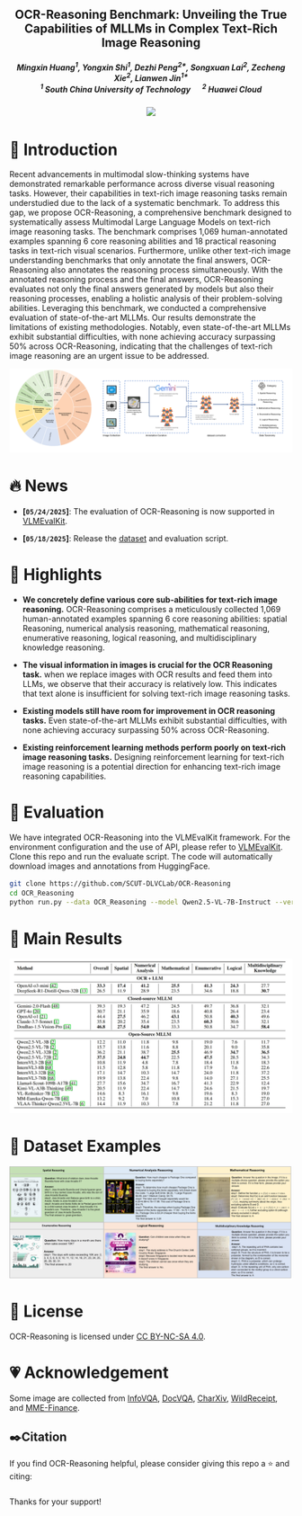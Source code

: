 <p align="center">

  <h2 align="center"><strong>OCR-Reasoning Benchmark: Unveiling the True Capabilities of MLLMs in Complex Text-Rich Image Reasoning</strong></h2>

<div align="center">
<h5>
<em>Mingxin Huang<sup>1</sup>, Yongxin Shi<sup>1</sup>, Dezhi Peng<sup>2*</sup>, Songxuan Lai<sup>2</sup>, Zecheng Xie<sup>2</sup>, Lianwen Jin<sup>1*</sup></em>
<br><sup>1</sup> South China University of Technology   &emsp; <sup>2</sup> Huawei Cloud</br>
</h5>
</div>

<h5 align="center">
<a href="https://huggingface.co/datasets/mx262/OCR-Reasoning"><img src="https://img.shields.io/badge/%20HuggingFace-OCRReasoning-FFD43B.svg?logo=huggingface"></a>
</h5>


# 👋 Introduction

Recent advancements in multimodal slow-thinking systems have demonstrated remarkable performance across diverse visual reasoning tasks. However, their capabilities in text-rich image reasoning tasks remain understudied due to the lack of a systematic benchmark. To address this gap, we propose OCR-Reasoning, a comprehensive benchmark designed to systematically assess Multimodal Large Language Models on text-rich image reasoning tasks. The benchmark comprises 1,069 human-annotated examples spanning 6 core reasoning abilities and 18 practical reasoning tasks in text-rich visual scenarios. Furthermore, unlike other text-rich image understanding benchmarks that only annotate the final answers, OCR-Reasoning also annotates the reasoning process simultaneously. With the annotated reasoning process and the final answers, OCR-Reasoning evaluates not only the final answers generated by models but also their reasoning processes, enabling a holistic analysis of their problem-solving abilities. Leveraging this benchmark, we conducted a comprehensive evaluation of state-of-the-art MLLMs. Our results demonstrate the limitations of existing methodologies. Notably, even state-of-the-art MLLMs exhibit substantial difficulties, with none achieving accuracy surpassing 50\% across OCR-Reasoning, indicating that the challenges of text-rich image reasoning are an urgent issue to be addressed.

![OCRRreasoning](assets/ocr_reasoning.png)

# 🔥 News

- **[`05/24/2025`]**: The evaluation of OCR-Reasoning is now supported in [VLMEvalKit](https://github.com/open-compass/VLMEvalKit). 

- **[`05/18/2025`]**: Release the [dataset](https://huggingface.co/datasets/mx262/OCR-Reasoning) and evaluation script.


# 📌 Highlights


- **We concretely define various core sub-abilities for text-rich image reasoning.** OCR-Reasoning comprises a meticulously collected 1,069 human-annotated examples spanning 6 core reasoning abilities: spatial Reasoning, numerical analysis reasoning, mathematical reasoning, enumerative reasoning, logical reasoning, and multidisciplinary knowledge reasoning.

- **The visual information in images is crucial for the OCR Reasoning task.** when we replace images with OCR results and feed them into LLMs, we observe that their accuracy is relatively low. This indicates that text alone is insufficient for solving text-rich image reasoning tasks.

- **Existing models still have room for improvement in OCR reasoning tasks.** Even state-of-the-art MLLMs exhibit substantial difficulties, with none achieving accuracy surpassing 50\% across OCR-Reasoning.

- **Existing reinforcement learning methods perform poorly on text-rich image reasoning tasks.** Designing reinforcement learning for text-rich image reasoning is a potential direction for enhancing text-rich image reasoning capabilities.



# 🔨 Evaluation

We have integrated OCR-Reasoning into the VLMEvalKit framework. For the environment configuration and the use of API, please refer to [VLMEvalKit](https://github.com/open-compass/VLMEvalKit). Clone this repo and run the evaluate script. The code will automatically download images and annotations from HuggingFace.

```bash
git clone https://github.com/SCUT-DLVCLab/OCR-Reasoning
cd OCR_Reasoning
python run.py --data OCR_Reasoning --model Qwen2.5-VL-7B-Instruct --verbose
```

# 📖 Main Results
![main_results](assets/main_results.png)

# 🐳 Dataset Examples
![examples](assets/examples.jpg)

# 📜 License
OCR-Reasoning is licensed under [CC BY-NC-SA 4.0](https://creativecommons.org/licenses/by-nc-sa/4.0/).


# 💗 Acknowledgement
Some image are collected from [InfoVQA](https://openaccess.thecvf.com/content/WACV2022/papers/Mathew_InfographicVQA_WACV_2022_paper.pdf), [DocVQA](http://openaccess.thecvf.com/content/WACV2021/papers/Mathew_DocVQA_A_Dataset_for_VQA_on_Document_Images_WACV_2021_paper.pdf), [CharXiv](https://proceedings.neurips.cc/paper_files/paper/2024/file/cdf6f8e9fd9aeaf79b6024caec24f15b-Paper-Datasets_and_Benchmarks_Track.pdf), [WildReceipt](https://arxiv.org/pdf/2103.14470), and [MME-Finance](https://arxiv.org/pdf/2411.03314?).


## ✒️Citation

If you find OCR-Reasoning helpful, please consider giving this repo a :star: and citing:

```latex

```

Thanks for your support!
